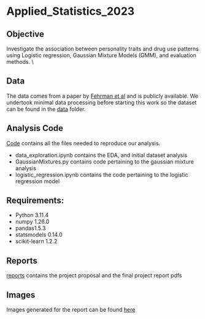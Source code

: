 # Applied_Statistics_2023

## Objective

Investigate the association between personality traits and drug use patterns using Logistic regression, Gaussian Mixture Models (GMM), and evaluation methods. \\

## Data

The data comes from a paper by [Fehrman et al](https://archive.ics.uci.edu/dataset/373/drug+consumption+quantified) and is publicly available. We undertook minimal data processing before starting this work so the dataset can be found in the [data](https://github.com/Xannadoo/Applied_Statistics_2023/tree/main/data) folder.

## Analysis Code

[Code](https://github.com/Xannadoo/Applied_Statistics_2023/tree/main/code) contains all the files needed to reproduce our analysis.
- data_exploration.ipynb contains the EDA, and initial dataset analysis
- GaussianMixtures.py contains code pertaining to the gaussian mixture analysis
- logistic_regression.ipynb contains the code pertaining to the logistic regression model

## Requirements:

+ Python 3.11.4
+ numpy 1.26.0
+ pandas1.5.3
+ statsmodels 0.14.0
+ scikit-learn 1.2.2

## Reports

[reports](https://github.com/Xannadoo/Applied_Statistics_2023/tree/main/reports) contains the project proposal and the final project report pdfs

## Images

Images generated for the report can be found [here](https://github.com/Xannadoo/Applied_Statistics_2023/tree/main/img)

